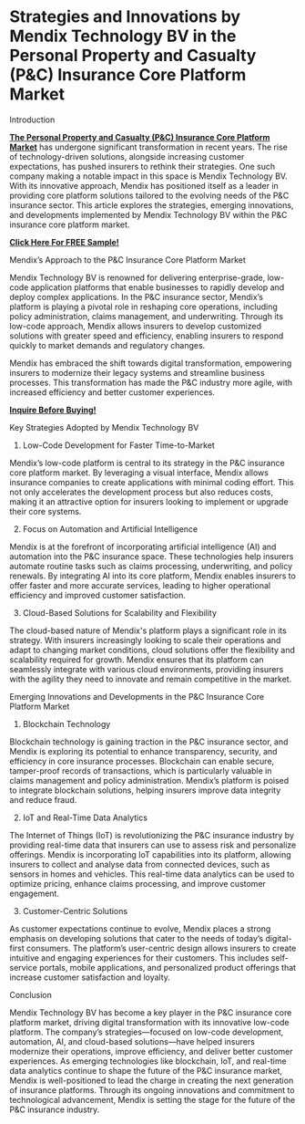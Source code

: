 # Strategies and Innovations by Mendix Technology BV in the Personal Property and Casualty (P&C) Insurance Core Platform Market

Introduction

**[The Personal Property and Casualty (P&C) Insurance Core Platform Market](https://www.nextmsc.com/report/personal-property-and-casualty-pc-insurance-core-platform-market-bf3018)** has undergone significant transformation in recent years. The rise of technology-driven solutions, alongside increasing customer expectations, has pushed insurers to rethink their strategies. One such company making a notable impact in this space is Mendix Technology BV. With its innovative approach, Mendix has positioned itself as a leader in providing core platform solutions tailored to the evolving needs of the P&C insurance sector. This article explores the strategies, emerging innovations, and developments implemented by Mendix Technology BV within the P&C insurance core platform market.

**[Click Here For FREE Sample!](https://www.nextmsc.com/personal-property-and-casualty-pc-insurance-core-platform-market-bf3018/request-sample)**

Mendix’s Approach to the P&C Insurance Core Platform Market

Mendix Technology BV is renowned for delivering enterprise-grade, low-code application platforms that enable businesses to rapidly develop and deploy complex applications. In the P&C insurance sector, Mendix’s platform is playing a pivotal role in reshaping core operations, including policy administration, claims management, and underwriting. Through its low-code approach, Mendix allows insurers to develop customized solutions with greater speed and efficiency, enabling insurers to respond quickly to market demands and regulatory changes.

Mendix has embraced the shift towards digital transformation, empowering insurers to modernize their legacy systems and streamline business processes. This transformation has made the P&C industry more agile, with increased efficiency and better customer experiences.

**[Inquire Before Buying!](https://www.nextmsc.com/personal-property-and-casualty-pc-insurance-core-platform-market-bf3018/inquire-before-buying)**

Key Strategies Adopted by Mendix Technology BV

1.	Low-Code Development for Faster Time-to-Market

Mendix’s low-code platform is central to its strategy in the P&C insurance core platform market. By leveraging a visual interface, Mendix allows insurance companies to create applications with minimal coding effort. This not only accelerates the development process but also reduces costs, making it an attractive option for insurers looking to implement or upgrade their core systems.

2.	Focus on Automation and Artificial Intelligence

Mendix is at the forefront of incorporating artificial intelligence (AI) and automation into the P&C insurance space. These technologies help insurers automate routine tasks such as claims processing, underwriting, and policy renewals. By integrating AI into its core platform, Mendix enables insurers to offer faster and more accurate services, leading to higher operational efficiency and improved customer satisfaction.

3.	Cloud-Based Solutions for Scalability and Flexibility

The cloud-based nature of Mendix's platform plays a significant role in its strategy. With insurers increasingly looking to scale their operations and adapt to changing market conditions, cloud solutions offer the flexibility and scalability required for growth. Mendix ensures that its platform can seamlessly integrate with various cloud environments, providing insurers with the agility they need to innovate and remain competitive in the market.

Emerging Innovations and Developments in the P&C Insurance Core Platform Market

1.	Blockchain Technology

Blockchain technology is gaining traction in the P&C insurance sector, and Mendix is exploring its potential to enhance transparency, security, and efficiency in core insurance processes. Blockchain can enable secure, tamper-proof records of transactions, which is particularly valuable in claims management and policy administration. Mendix’s platform is poised to integrate blockchain solutions, helping insurers improve data integrity and reduce fraud.

2.	IoT and Real-Time Data Analytics

The Internet of Things (IoT) is revolutionizing the P&C insurance industry by providing real-time data that insurers can use to assess risk and personalize offerings. Mendix is incorporating IoT capabilities into its platform, allowing insurers to collect and analyse data from connected devices, such as sensors in homes and vehicles. This real-time data analytics can be used to optimize pricing, enhance claims processing, and improve customer engagement.

3.	Customer-Centric Solutions

As customer expectations continue to evolve, Mendix places a strong emphasis on developing solutions that cater to the needs of today’s digital-first consumers. The platform’s user-centric design allows insurers to create intuitive and engaging experiences for their customers. This includes self-service portals, mobile applications, and personalized product offerings that increase customer satisfaction and loyalty.

Conclusion

Mendix Technology BV has become a key player in the P&C insurance core platform market, driving digital transformation with its innovative low-code platform. The company’s strategies—focused on low-code development, automation, AI, and cloud-based solutions—have helped insurers modernize their operations, improve efficiency, and deliver better customer experiences. As emerging technologies like blockchain, IoT, and real-time data analytics continue to shape the future of the P&C insurance market, Mendix is well-positioned to lead the charge in creating the next generation of insurance platforms. Through its ongoing innovations and commitment to technological advancement, Mendix is setting the stage for the future of the P&C insurance industry.

